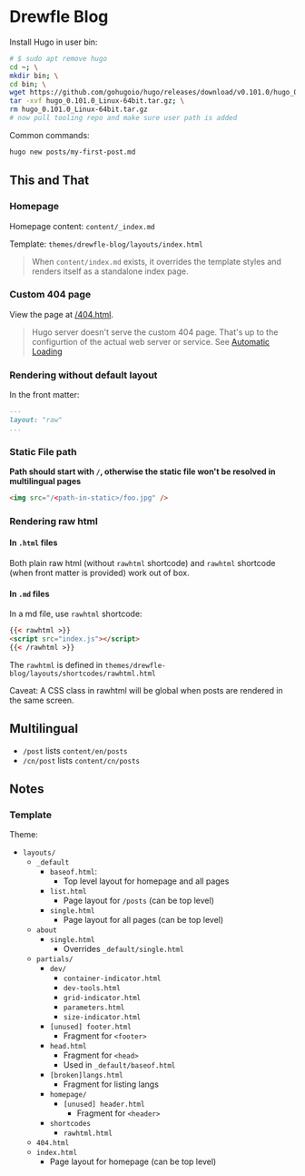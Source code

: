 # Drewfle Blog

Install Hugo in user bin:

```sh
# $ sudo apt remove hugo
cd ~; \
mkdir bin; \
cd bin; \
wget https://github.com/gohugoio/hugo/releases/download/v0.101.0/hugo_0.101.0_Linux-64bit.tar.gz; \
tar -xvf hugo_0.101.0_Linux-64bit.tar.gz; \
rm hugo_0.101.0_Linux-64bit.tar.gz
# now pull tooling repo and make sure user path is added
```

Common commands:

```sh
hugo new posts/my-first-post.md
```

## This and That

### Homepage

Homepage content: `content/_index.md`

Template: `themes/drewfle-blog/layouts/index.html`

> When `content/index.md` exists, it overrides the template styles and renders itself as a standalone index page.

### Custom 404 page

View the page at [/404.html](http://localhost:1313/404.html).

> Hugo server doesn't serve the custom 404 page. That's up to the configurtion of the actual web server or service. See [Automatic Loading](https://gohugo.io/templates/404/#automatic-loading)

### Rendering without default layout

In the front matter:

```md
---
layout: "raw"
...
```

### Static File path

**Path should start with `/`, otherwise the static file won't be resolved in multilingual pages**

```html
<img src="/<path-in-static>/foo.jpg" />
```

### Rendering raw html

#### In `.html` files

Both plain raw html (without `rawhtml` shortcode) and `rawhtml` shortcode (when front matter is provided) work out of box.

#### In `.md` files

In a md file, use `rawhtml` shortcode:

```html
{{< rawhtml >}}
<script src="index.js"></script>
{{< /rawhtml >}}
```

The `rawhtml` is defined in `themes/drewfle-blog/layouts/shortcodes/rawhtml.html`

Caveat: A CSS class in rawhtml will be global when posts are rendered in the same screen.

## Multilingual

- `/post` lists `content/en/posts`
- `/cn/post` lists `content/cn/posts`

## Notes

### Template

Theme:

- `layouts/`
  - `_default`
    - `baseof.html`:
      - Top level layout for homepage and all pages
    - `list.html`
      - Page layout for `/posts` (can be top level)
    - `single.html`
      - Page layout for all pages (can be top level)
  - `about`
    - `single.html`
      - Overrides `_default/single.html`
  - `partials/`
    - `dev/`
      - `container-indicator.html`
      - `dev-tools.html`
      - `grid-indicator.html`
      - `parameters.html`
      - `size-indicator.html`
    - `[unused] footer.html`
      - Fragment for `<footer>`
    - `head.html`
      - Fragment for `<head>`
      - Used in `_default/baseof.html`
    - `[broken]langs.html`
      - Fragment for listing langs
    - `homepage/`
      - `[unused] header.html`
        - Fragment for `<header>`
    - `shortcodes`
      - `rawhtml.html`
  - `404.html`
  - `index.html`
    - Page layout for homepage (can be top level)
